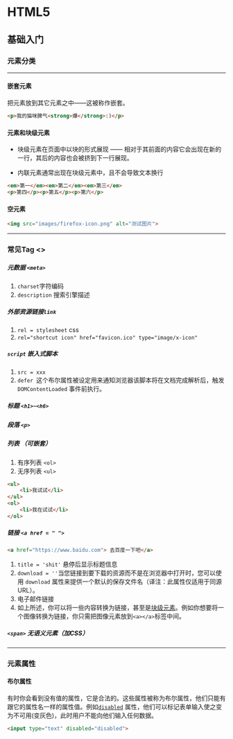 # HTML5

## 基础入门

### 元素分类

------


#### 嵌套元素

把元素放到其它元素之中——这被称作嵌套。

```html
<p>我的猫咪脾气<strong>爆</strong>:)</p>
```

#### 元素和块级元素

- 块级元素在页面中以块的形式展现 —— 相对于其前面的内容它会出现在新的一行，其后的内容也会被挤到下一行展现。

- 内联元素通常出现在块级元素中，且不会导致文本换行

```html
<em>第一</em><em>第二</em><em>第三</em>
<p>第四</p><p>第五</p><p>第六</p>
```

#### 空元素

```html
<img src="images/firefox-icon.png" alt="测试图片">
```

------

### 常见Tag <>

##### 元数据 `<meta>`

1. `charset`字符编码
2. `description` 搜索引擎描述

##### 外部资源链接`link` 

1. `rel = stylesheet` css
2. `rel="shortcut icon" href="favicon.ico" type="image/x-icon"`

##### `script` 嵌入式脚本

1. `src = xxx`
2. `defer `这个布尔属性被设定用来通知浏览器该脚本将在文档完成解析后，触发 `DOMContentLoaded` 事件前执行。

##### 标题 `<h1>~<h6>`

##### 段落 `<p>`

##### 列表 （可嵌套）

1. 有序列表 `<ol>`
2. 无序列表 `<ul>`

```html
<ul>
	<li>我试试</li>
</ul>
<ol>
	<li>我在试试</li>
</ol>
```

##### 链接 `<a href = " ">`

```html
<a href="https://www.baidu.com"> 去百度一下吧</a>
```

1. `title = 'shit'` 悬停后显示标题信息
2. `download = ''`当您链接到要下载的资源而不是在浏览器中打开时，您可以使用 `download` 属性来提供一个默认的保存文件名（译注：此属性仅适用于同源URL）。
3. 电子邮件链接
4. 如上所述，你可以将一些内容转换为链接，甚至是[块级元素](https://developer.mozilla.org/zh-CN/docs/Web/HTML/Block-level_elements)。例如你想要将一个图像转换为链接，你只需把图像元素放到`<a></a>`标签中间。

##### `<span>` 无语义元素（加CSS）

------

### 元素属性

#### 布尔属性

有时你会看到没有值的属性，它是合法的。这些属性被称为布尔属性，他们只能有跟它的属性名一样的属性值。例如[`disabled`](https://developer.mozilla.org/zh-CN/docs/Web/HTML/Element/Input#attr-disabled) 属性，他们可以标记表单输入使之变为不可用(变灰色)，此时用户不能向他们输入任何数据。

```html
<input type="text" disabled="disabled">
```

